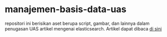 # manajemen-basis-data-uas
repositori ini berisikan aset berupa script, gambar, dan lainnya dalam penugasan UAS artikel mengenai elasticsearch. Artikel dapat dibaca [di sini]([url](https://www.linkedin.com/pulse/mengenali-elasticsearch-perkembangan-konsep-dan-best-zuhad-4v6fc)https://www.linkedin.com/pulse/mengenali-elasticsearch-perkembangan-konsep-dan-best-zuhad-4v6fc)
